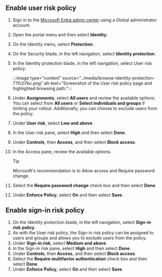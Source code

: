 ## Enable user risk policy

1.  Sign in to the [Microsoft Entra admin center](https://entra.microsoft.com/) using a Global administrator account.
2.  Open the portal menu and then select **Identity**.
3.  On the Identity menu, select **Protection**.
4.  On the Security blade, in the left navigation, select **Identity protection**.
5.  In the Identity protection blade, in the left navigation, select User risk policy.
    
    :::image type="content" source="../media/browse-identity-protection-77fc07bc.png" alt-text="Screenshot of the User risk policy page and highlighted browsing path.":::
    
6.  Under **Assignments**, select **All users** and review the available options. You can select from **All users** or **Select individuals and groups** if limiting your rollout. Additionally, you can choose to exclude users from the policy.
7.  Under **User risk**, select **Low and above**.
8.  In the User risk pane, select **High** and then select **Done**.
9.  Under **Controls**, then **Access**, and then select **Block access**.
10. In the Access pane, review the available options.
    
    > [!TIP]
    > Microsoft's recommendation is to Allow access and Require password change.
11. Select the **Require password change** check box and then select **Done**.
12. Under **Enforce Policy**, select **On** and then select **Save**.

## Enable sign-in risk policy

1.  On the Identity protection blade, in the left navigation, select **Sign-in risk policy**.
2.  As with the User risk policy, the Sign-in risk policy can be assigned to users and groups and allows you to exclude users from the policy.
3.  Under **Sign-in risk**, select **Medium and above**.
4.  In the Sign-in risk pane, select **High** and then select **Done**.
5.  Under **Controls**, then **Access**, and then select **Block access**.
6.  Select the **Require multifactor authentication** check box and then select **Done**.
7.  Under **Enforce Policy**, select **On** and then select **Save**.

